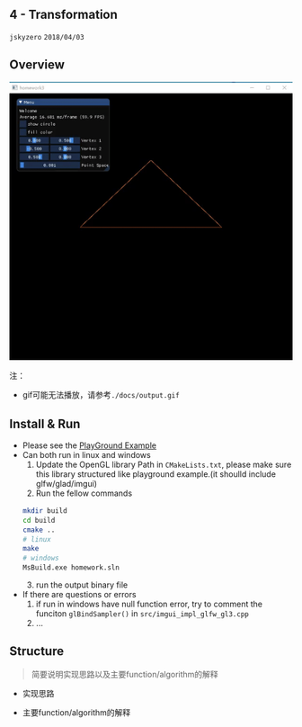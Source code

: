 ## 4 - Transformation
`jskyzero` `2018/04/03`

## Overview

![](./docs/output.gif)

注：
+ gif可能无法播放，请参考`./docs/output.gif`

## Install & Run

+ Please see the [PlayGround Example](https://github.com/jskyzero/Computer-Graphics/tree/master/projects/OpenGL-Playground)
+ Can both run in linux and windows
  1. Update the OpenGL library Path in `CMakeLists.txt`, please make sure this library structured like playground example.(it shoulld include glfw/glad/imgui)
  2. Run the fellow commands
    ```Bash
    mkdir build
    cd build
    cmake ..
    # linux
    make
    # windows
    MsBuild.exe homework.sln
    ```
  3. run the output binary file
+ If there are questions or errors
  1. if run in windows have null function error, try to comment the funciton `glBindSampler()` in `src/imgui_impl_glfw_gl3.cpp`
  2. ...


## Structure

> 简要说明实现思路以及主要function/algorithm的解释

+ 实现思路

+ 主要function/algorithm的解释
